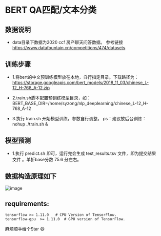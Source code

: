 #  BERT   QA匹配/文本分类

## 数据说明
- data目录下数据为2020 ccf 房产聊天问答数据。
参考链接 https://www.datafountain.cn/competitions/474/datasets



## 训练步骤
- 1.将bert的中文预训练模型放在本地，自行指定目录。下载路径为：https://storage.googleapis.com/bert_models/2018_11_03/chinese_L-12_H-768_A-12.zip

- 2.train.sh脚本配置预训练模型目录，如：BERT_BASE_DIR=/home/syzong/nlp_deeplearning/chinese_L-12_H-768_A-12

- 3.执行 train.sh 开始模型训练，参数自行调整。 ps：建议放后台训练：nohup ./train.sh &

## 模型预测
- 1.执行 predict.sh 即可，运行完会生成 test_results.tsv 文件，即为提交结果文件 。单折base分数 75.6 分左右。


## 数据构造原理如下
![image](https://github.com/syzong/images/blob/master/bert_input.png)


## requirements:
```
tensorflow >= 1.11.0   # CPU Version of TensorFlow.
tensorflow-gpu  >= 1.11.0  # GPU version of TensorFlow.
```
麻烦顺手给个Star 😄
